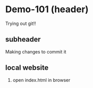 # Demo-101 (header)

Trying out git!!

## subheader

Making changes to commit it

## local website

1. open index.html in browser